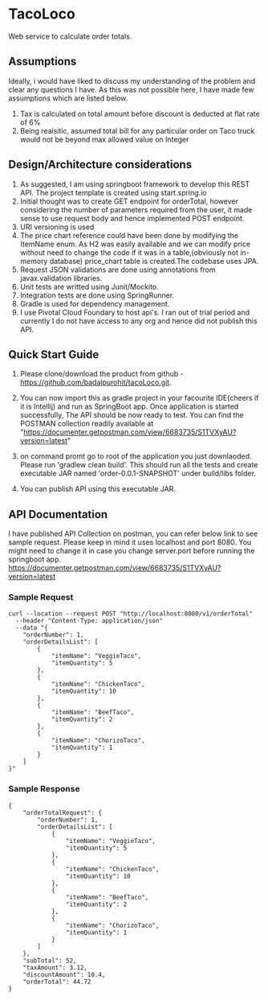 # TacoLoco
Web service to calculate order totals.

## Assumptions
Ideally, i would have liked to discuss my understanding of the problem and clear any questions I have.
As this was not possible here, I have made few assumptions which are listed below.

1. Tax is calculated on total amount before discount is deducted at flat rate of 6%
2. Being realsitic, assumed total bill for any particular order on Taco truck would not be beyond max allowed value on Integer


## Design/Architecture considerations
1. As suggested, I am using springboot framework to develop this REST API. The project template is created using start.spring.io
2. Initial thought was to create GET endpoint for orderTotal, however considering the number of parameters required from the user, it made sense to use request body 
   and hence implemented POST endpoint.
3. URI versioning is used
4. The price chart reference could have been done by modifying the ItemName enum. As H2 was easily available and we can modify price without need to change the code 
   if it was in a table,(obviously not in-memory database) price_chart table is created.The codebase uses JPA.
5. Request JSON validations are done using annotations from javax.validation libraries.
4. Unit tests are writted using Junit/Mockito.
5. Integration tests are done using SpringRunner.
6. Gradle is used for dependency management.
7. I use Pivotal Cloud Foundary to host api's. I ran out of trial period and currently I do not have access to any org and hence did not publish this API.


## Quick Start Guide
1. Please clone/download the product from github - https://github.com/badalpurohit/tacoLoco.git.

2. You can now import this as gradle project in your facourite IDE(cheers if it is Intellij) and run as SpringBoot app.
   Once application is started successfully, The API should be now ready to test.
   You can find the POSTMAN collection readily available at "https://documenter.getpostman.com/view/6683735/S1TVXyAU?version=latest"	

3. on command promt go to root of the application you just downlaoded. Please run 'gradlew clean build'. 
   This should run all the tests and create executable JAR named 'order-0.0.1-SNAPSHOT' under build/libs folder.
4. You can publish API using this executable JAR.

## API Documentation
I have published API Collection on postman, you can refer below link to see sample request. Please keep in mind it uses localhost and port 8080. 
You might need to change it in case you change server.port before running the springboot app.
https://documenter.getpostman.com/view/6683735/S1TVXyAU?version=latest

### Sample Request
```
curl --location --request POST "http://localhost:8080/v1/orderTotal" 
  --header "Content-Type: application/json" 
  --data "{
    "orderNumber": 1,
    "orderDetailsList": [
        {
            "itemName": "VeggieTaco",
            "itemQuantity": 5
        },
        {
            "itemName": "ChickenTaco",
            "itemQuantity": 10
        },
        {
            "itemName": "BeefTaco",
            "itemQuantity": 2
        },
        {
            "itemName": "ChorizoTaco",
            "itemQuantity": 1
        }
    ]
}"
```


### Sample Response
```
{
    "orderTotalRequest": {
        "orderNumber": 1,
        "orderDetailsList": [
            {
                "itemName": "VeggieTaco",
                "itemQuantity": 5
            },
            {
                "itemName": "ChickenTaco",
                "itemQuantity": 10
            },
            {
                "itemName": "BeefTaco",
                "itemQuantity": 2
            },
            {
                "itemName": "ChorizoTaco",
                "itemQuantity": 1
            }
        ]
    },
    "subTotal": 52,
    "taxAmount": 3.12,
    "discountAmount": 10.4,
    "orderTotal": 44.72
}
```
